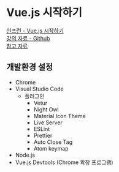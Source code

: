 # Vue.js 시작하기

[인프런 - Vue.js 시작하기](https://www.inflearn.com/course/Age-of-Vuejs) <br>
[강의 자료 - Github](https://github.com/joshua1988/learn-vue-js) <br>
[참고 자료](https://joshua1988.github.io/vue-camp/textbook.html)

## 개발환경 설정
- Chrome
- Visual Studio Code
    - 플러그인
        - Vetur
        - Night Owl
        - Material Icon Theme
        - Live Server
        - ESLint
        - Prettier
        - Auto Close Tag
        - Atom keymap
- Node.js
- Vue.js Devtools (Chrome 확장 프로그램)